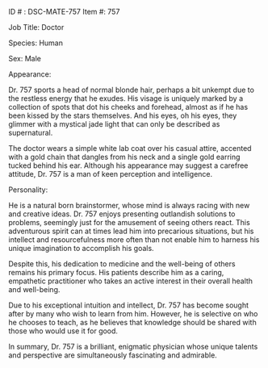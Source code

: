 ID # : DSC-MATE-757
Item #: 757

Job Title: Doctor

Species: Human

Sex: Male

Appearance:

Dr. 757 sports a head of normal blonde hair, perhaps a bit unkempt due to the restless energy that he exudes. His visage is uniquely marked by a collection of spots that dot his cheeks and forehead, almost as if he has been kissed by the stars themselves. And his eyes, oh his eyes, they glimmer with a mystical jade light that can only be described as supernatural. 

The doctor wears a simple white lab coat over his casual attire, accented with a gold chain that dangles from his neck and a single gold earring tucked behind his ear. Although his appearance may suggest a carefree attitude, Dr. 757 is a man of keen perception and intelligence. 

Personality:

He is a natural born brainstormer, whose mind is always racing with new and creative ideas. Dr. 757 enjoys presenting outlandish solutions to problems, seemingly just for the amusement of seeing others react. This adventurous spirit can at times lead him into precarious situations, but his intellect and resourcefulness more often than not enable him to harness his unique imagination to accomplish his goals.

Despite this, his dedication to medicine and the well-being of others remains his primary focus. His patients describe him as a caring, empathetic practitioner who takes an active interest in their overall health and well-being. 

Due to his exceptional intuition and intellect, Dr. 757 has become sought after by many who wish to learn from him. However, he is selective on who he chooses to teach, as he believes that knowledge should be shared with those who would use it for good. 

In summary, Dr. 757 is a brilliant, enigmatic physician whose unique talents and perspective are simultaneously fascinating and admirable.